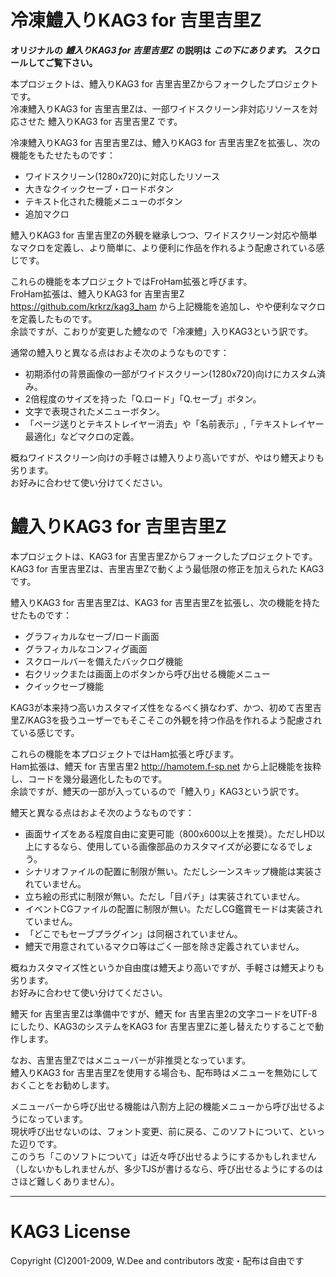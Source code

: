 # 冷凍鱧入りKAG3 for 吉里吉里Z
**オリジナルの** ***鱧入りKAG3 for 吉里吉里Z*** **の説明は** ***この下にあります。*** **スクロールしてご覧下さい。**

本プロジェクトは、鱧入りKAG3 for 吉里吉里Zからフォークしたプロジェクトです。<br>
冷凍鱧入りKAG3 for 吉里吉里Zは、一部ワイドスクリーン非対応リソースを対応させた 鱧入りKAG3 for 吉里吉里Z です。

冷凍鱧入りKAG3 for 吉里吉里Zは、鱧入りKAG3 for 吉里吉里Zを拡張し、次の機能をもたせたものです：

* ワイドスクリーン(1280x720)に対応したリソース
* 大きなクイックセーブ・ロードボタン
* テキスト化された機能メニューのボタン
* 追加マクロ

鱧入りKAG3 for 吉里吉里Zの外観を継承しつつ、ワイドスクリーン対応や簡単なマクロを定義し、より簡単に、より便利に作品を作れるよう配慮されている感じです。

これらの機能を本プロジェクトではFroHam拡張と呼びます。<br>
FroHam拡張は、鱧入りKAG3 for 吉里吉里Z https://github.com/krkrz/kag3_ham から上記機能を追加し、やや便利なマクロを定義したものです。<br>
余談ですが、こおりが変更した鱧なので「冷凍鱧」入りKAG3という訳です。

通常の鱧入りと異なる点はおよそ次のようなものです：

* 初期添付の背景画像の一部がワイドスクリーン(1280x720)向けにカスタム済み。
* 2倍程度のサイズを持った「Q.ロード」「Q.セーブ」ボタン。
* 文字で表現されたメニューボタン。
* 「ページ送りとテキストレイヤー消去」や「名前表示」,「テキストレイヤー最適化」などマクロの定義。

概ねワイドスクリーン向けの手軽さは鱧入りより高いですが、やはり鱧天よりも劣ります。<br>
お好みに合わせて使い分けてください。

# 鱧入りKAG3 for 吉里吉里Z
本プロジェクトは、KAG3 for 吉里吉里Zからフォークしたプロジェクトです。<br>
KAG3 for 吉里吉里Zは、吉里吉里Zで動くよう最低限の修正を加えられた KAG3 です。

鱧入りKAG3 for 吉里吉里Zは、KAG3 for 吉里吉里Zを拡張し、次の機能を持たせたものです：

* グラフィカルなセーブ/ロード画面
* グラフィカルなコンフィグ画面
* スクロールバーを備えたバックログ機能
* 右クリックまたは画面上のボタンから呼び出せる機能メニュー
* クイックセーブ機能

KAG3が本来持つ高いカスタマイズ性をなるべく損なわず、かつ、初めて吉里吉里Z/KAG3を扱うユーザーでもそこそこの外観を持つ作品を作れるよう配慮されている感じです。

これらの機能を本プロジェクトではHam拡張と呼びます。<br>
Ham拡張は、鱧天 for 吉里吉里2 http://hamotem.f-sp.net から上記機能を抜粋し、コードを幾分最適化したものです。<br>
余談ですが、鱧天の一部が入っているので「鱧入り」KAG3という訳です。

鱧天と異なる点はおよそ次のようなものです：

* 画面サイズをある程度自由に変更可能（800x600以上を推奨）。ただしHD以上にするなら、使用している画像部品のカスタマイズが必要になるでしょう。
* シナリオファイルの配置に制限が無い。ただしシーンスキップ機能は実装されていません。
* 立ち絵の形式に制限が無い。ただし「目パチ」は実装されていません。
* イベントCGファイルの配置に制限が無い。ただしCG鑑賞モードは実装されていません。
* 「どこでもセーブプラグイン」は同梱されていません。
* 鱧天で用意されているマクロ等はごく一部を除き定義されていません。

概ねカスタマイズ性というか自由度は鱧天より高いですが、手軽さは鱧天よりも劣ります。<br>
お好みに合わせて使い分けてください。

鱧天 for 吉里吉里Zは準備中ですが、鱧天 for 吉里吉里2の文字コードをUTF-8にしたり、KAG3のシステムをKAG3 for 吉里吉里Zに差し替えたりすることで動作します。

なお、吉里吉里Zではメニューバーが非推奨となっています。<br>
鱧入りKAG3 for 吉里吉里Zを使用する場合も、配布時はメニューを無効にしておくことをお勧めします。

メニューバーから呼び出せる機能は八割方上記の機能メニューから呼び出せるようになっています。<br>
現状呼び出せないのは、フォント変更、前に戻る、このソフトについて、といった辺りです。<br>
このうち「このソフトについて」は近々呼び出せるようにするかもしれません（しないかもしれませんが、多少TJSが書けるなら、呼び出せるようにするのはさほど難しくありません）。

---
# KAG3 License
Copyright (C)2001-2009, W.Dee and contributors  改変・配布は自由です

